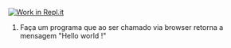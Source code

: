 [![Work in Repl.it](https://classroom.github.com/assets/work-in-replit-14baed9a392b3a25080506f3b7b6d57f295ec2978f6f33ec97e36a161684cbe9.svg)](https://classroom.github.com/online_ide?assignment_repo_id=4197087&assignment_repo_type=AssignmentRepo)
1) Faça um programa que ao ser chamado via browser retorna a mensagem "Hello world !"